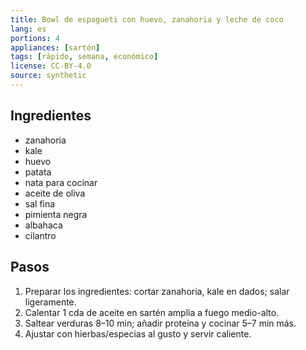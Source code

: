 ```yaml
---
title: Bowl de espagueti con huevo, zanahoria y leche de coco
lang: es
portions: 4
appliances: [sartén]
tags: [rápido, semana, económico]
license: CC-BY-4.0
source: synthetic
---
```

## Ingredientes
- zanahoria
- kale
- huevo
- patata
- nata para cocinar
- aceite de oliva
- sal fina
- pimienta negra
- albahaca
- cilantro

## Pasos
1. Preparar los ingredientes: cortar zanahoria, kale en dados; salar ligeramente.
2. Calentar 1 cda de aceite en sartén amplia a fuego medio-alto.
3. Saltear verduras 8–10 min; añadir proteína y cocinar 5–7 min más.
4. Ajustar con hierbas/especias al gusto y servir caliente.
